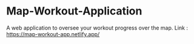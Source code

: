# Map-Workout-Application
A web application to oversee your workout progress over the map.
Link : https://map-workout-app.netlify.app/
